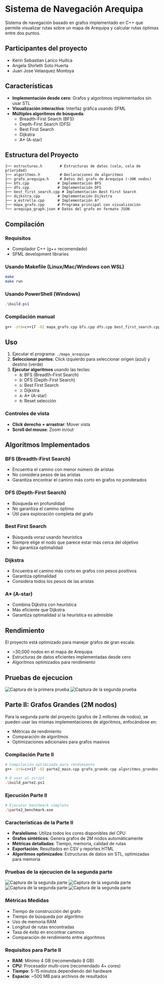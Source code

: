 # Sistema de Navegación Arequipa

Sistema de navegación basado en grafos implementado en C++ que permite visualizar rutas sobre un mapa de Arequipa y calcular rutas óptimas entre dos puntos.

## Participantes del proyecto 
- Kerin Sebastian Larico Huillca
- Angela Shirleth Soto Huerta
- Juan Jose	Velasquez Montoya

## Características

- **Implementación desde cero**: Grafos y algoritmos implementados sin usar STL
- **Visualización interactiva**: Interfaz gráfica usando SFML
- **Múltiples algoritmos de búsqueda**:
  - Breadth-First Search (BFS)
  - Depth-First Search (DFS)  
  - Best First Search
  - Dijkstra
  - A* (A-star)

## Estructura del Proyecto

```
├── estructuras.h        # Estructuras de datos (cola, cola de prioridad)
├── algoritmos.h         # Declaraciones de algoritmos
├── grafo_arequipa.h     # Datos del grafo de Arequipa (~30K nodos)
├── bfs.cpp             # Implementación BFS
├── dfs.cpp             # Implementación DFS
├── best_first_search.cpp # Implementación Best First Search
├── dijkstra.cpp        # Implementación Dijkstra
├── a_estrella.cpp      # Implementación A*
├── mapa_grafo.cpp      # Programa principal con visualización
└── arequipa_graph.json # Datos del grafo en formato JSON
```

## Compilación

### Requisitos
- Compilador C++ (g++ recomendado)
- SFML development libraries

### Usando Makefile (Linux/Mac/Windows con WSL)
```bash
make
make run
```

### Usando PowerShell (Windows)
```powershell
.\build.ps1
```

### Compilación manual
```bash
g++ -std=c++17 -O2 mapa_grafo.cpp bfs.cpp dfs.cpp best_first_search.cpp a_estrella.cpp dijkstra.cpp -o mapa_arequipa -lsfml-graphics -lsfml-window -lsfml-system
```

## Uso

1. Ejecutar el programa: `./mapa_arequipa`
2. **Seleccionar puntos**: Click izquierdo para seleccionar origen (azul) y destino (verde)
3. **Ejecutar algoritmos** usando las teclas:
   - `B`: BFS (Breadth-First Search)
   - `D`: DFS (Depth-First Search)
   - `G`: Best First Search
   - `J`: Dijkstra
   - `A`: A* (A-star)
   - `R`: Reset selección

### Controles de vista
- **Click derecho + arrastrar**: Mover vista
- **Scroll del mouse**: Zoom in/out

## Algoritmos Implementados

### BFS (Breadth-First Search)
- Encuentra el camino con menor número de aristas
- No considera pesos de las aristas
- Garantiza encontrar el camino más corto en grafos no ponderados

### DFS (Depth-First Search)  
- Búsqueda en profundidad
- No garantiza el camino óptimo
- Útil para exploración completa del grafo

### Best First Search
- Búsqueda voraz usando heurística
- Siempre elige el nodo que parece estar más cerca del objetivo
- No garantiza optimalidad

### Dijkstra
- Encuentra el camino más corto en grafos con pesos positivos
- Garantiza optimalidad
- Considera todos los pesos de las aristas

### A* (A-star)
- Combina Dijkstra con heurística
- Más eficiente que Dijkstra
- Garantiza optimalidad si la heurística es admisible

## Rendimiento

El proyecto está optimizado para manejar grafos de gran escala:
- ~30,000 nodos en el mapa de Arequipa
- Estructuras de datos eficientes implementadas desde cero
- Algoritmos optimizados para rendimiento

## Pruebas de ejecucion 
![Captura de la primera prueba](imagenes_prueba/prueba_parte1-1.png)
![Captura de la segunda prueba](imagenes_prueba/prueba_parte1-2.png)

## Parte II: Grafos Grandes (2M nodos)

Para la segunda parte del proyecto (grafos de 2 millones de nodos), se pueden usar las mismas implementaciones de algoritmos, enfocándose en:
- Métricas de rendimiento
- Comparación de algoritmos
- Optimizaciones adicionales para grafos masivos

### Compilación Parte II
```bash
# Compilación optimizada para rendimiento
g++ -std=c++17 -O2 parte2_main.cpp grafo_grande.cpp algoritmos_grandes.cpp dijkstra_grande.cpp metricas.cpp -o parte2_benchmark

# O usar el script
.\build_parte2.ps1
```

### Ejecución Parte II
```bash
# Ejecutar benchmark completo
.\parte2_benchmark.exe
```

### Características de la Parte II
- **Paralelismo**: Utiliza todos los cores disponibles del CPU
- **Grafos sintéticos**: Genera grafos de 2M nodos automáticamente
- **Métricas detalladas**: Tiempo, memoria, calidad de rutas
- **Exportación**: Resultados en CSV y reportes HTML
- **Algoritmos optimizados**: Estructuras de datos sin STL, optimizadas para memoria

### Pruebas de la ejecucion de la segunda parte 
![Captura de la segunda parte ](imagenes_prueba/prueba_parte2-1.jpeg)
![Captura de la segunda parte ](imagenes_prueba/prueba_parte2-3.jpeg)
![Captura de la segunda parte ](imagenes_prueba/prueba_parte2-4.jpeg)
![Captura de la segunda parte ](imagenes_prueba/prueba_parte2-5.jpeg)


### Métricas Medidas
- Tiempo de construcción del grafo
- Tiempo de búsqueda por algoritmo
- Uso de memoria RAM
- Longitud de rutas encontradas
- Tasa de éxito en encontrar caminos
- Comparación de rendimiento entre algoritmos

### Requisitos para Parte II
- **RAM**: Mínimo 4 GB (recomendado 8 GB)
- **CPU**: Procesador multi-core (recomendado 4+ cores)
- **Tiempo**: 5-15 minutos dependiendo del hardware
- **Espacio**: ~500 MB para archivos de resultados
